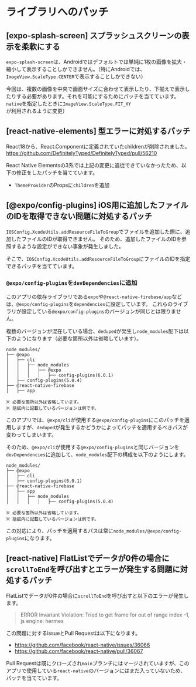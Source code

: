# ライブラリへのパッチ

## [expo-splash-screen] スプラッシュスクリーンの表示を柔軟にする

`expo-splash-screen`は、Androidではデフォルトでは単純に1枚の画像を拡大・縮小して表示することしかできません。（特にAndroidでは、`ImageView.ScaleType.CENTER`で表示することしかできない）

今回は、複数の画像を中央で画面サイズに合わせて表示したり、下揃えで表示したりする必要があります。それを可能にするためにパッチを当てています。`native`を指定したときに`ImageView.ScaleType.FIT_XY`が利用されるように変更）

## [react-native-elements] 型エラーに対処するパッチ

React18から、React.Componentに定義されていたchildrenが削除されました。
https://github.com/DefinitelyTyped/DefinitelyTyped/pull/56210

React Native Elementsの3系では上記の変更に追従できていなかったため、以下の修正をしたパッチを当てています。
* `ThemeProvider`のPropsに`children`を追加

## [@expo/config-plugins] iOS用に追加したファイルのIDを取得できない問題に対処するパッチ

`IOSConfig.XcodeUtils.addResourceFileToGroup`でファイルを追加した際に、追加したファイルのIDが取得できません。
そのため、追加したファイルのIDを参照するような設定ができない事象が発生しました。

そこで、`IOSConfig.XcodeUtils.addResourceFileToGroup`にファイルのIDを指定できるパッチを当てています。

### `@expo/config-plugins`を`devDependencies`に追加

このアプリの依存ライブラリである`expo`や`@react-native-firebase/app`などは、`@expo/config-plugins`を`dependencies`に設定しています。
これらのライブラリが設定している`@expo/config-plugins`のバージョンが同じとは限りません。

複数のバージョンが混在している場合、`deduped`が発生し`node_modules`配下は以下のようになります（必要な箇所以外は省略しています）。

```console
node_modules/
├── @expo
│   ├── cli
│   │   ├── node_modules
│   │   │   ├── @expo
│   │   │   │   ├── config-plugins(6.0.1)
│   ├── config-plugins(5.0.4)
├── @react-native-firebase
│   ├── app

※ 必要な箇所以外は省略しています。
※ 括弧内に記載しているバージョンは例です。
```

このアプリでは、`@expo/cli`が使用する`@expo/config-plugins`にこのパッチを適用しますが、`deduped`が発生するかどうかによってパッチを適用するべきパスが変わってしまいます。

そのため、`@expo/cli`が使用する`@expo/config-plugins`と同じバージョンを`devDependencies`に追加して、`node_modules`配下の構成を以下のようにします。

```console
node_modules/
├── @expo
│   ├── cli
│   ├── config-plugins(6.0.1)
├── @react-native-firebase
│   ├── app
│   │   ├── node_modules
│   │   │   │   ├── config-plugins(5.0.4)

※ 必要な箇所以外は省略しています。
※ 括弧内に記載しているバージョンは例です。
```

この対応により、パッチを適用するパスは常に`node_modules/@expo/config-plugins`になります。

## [react-native] FlatListでデータが0件の場合に`scrollToEnd`を呼び出すとエラーが発生する問題に対処するパッチ

FlatListでデータが0件の場合に`scrollToEnd`を呼び出すと以下のエラーが発生します。

> ERROR  Invariant Violation: Tried to get frame for out of range index -1, js engine: hermes

この問題に対するissueとPull Requestは以下になります。
* https://github.com/facebook/react-native/issues/36066
* https://github.com/facebook/react-native/pull/36067

Pull Requestは既にクローズされ`main`ブランチにはマージされていますが、このアプリで使用している`react-native`のバージョンにはまだ入っていないため、パッチを当てています。
